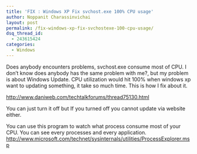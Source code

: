 ```yaml
---
title: 'FIX : Windows XP Fix svchost.exe 100% CPU usage'
author: Noppanit Charassinvichai
layout: post
permalink: /fix-windows-xp-fix-svchostexe-100-cpu-usage/
dsq_thread_id:
  - 243615424
categories:
  - Windows
---
```

Does anybody encounters problems, svchost.exe consume most of CPU. I don&#8217;t know does anybody has the same problem with me?, but my problem is about Windows Update. CPU utilization would hit 100% when windows xp want to updating something, it take so much time. This is how I fix about it.

<http://www.daniweb.com/techtalkforums/thread75130.html>

You can just turn it off but If you turned off you cannot update via website either.

You can use this program to watch what process consume most of your CPU. You can see every processes and every application.  
[http://www.microsoft.com/technet/sysinternals/utilities/ProcessExplorer.msp ][1]

 [1]: http://www.microsoft.com/technet/sysinternals/utilities/ProcessExplorer.mspx